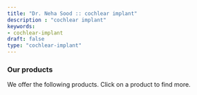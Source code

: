 ```yaml
---
title: "Dr. Neha Sood :: cochlear implant"
description : "cochlear implant" 
keywords:
- cochlear-implant
draft: false
type: "cochlear-implant"
---
```


### Our products

We offer the following products. Click on a product to find more.
